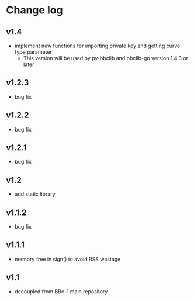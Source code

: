 Change log
====

## v1.4
* implement new functions for importing private key and getting curve type parameter
  - This version will be used by py-bbclib and bbclib-go version 1.4.3 or later

## v1.2.3
* bug fix

## v1.2.2
* bug fix

## v1.2.1
* bug fix

## v1.2
* add static library

## v1.1.2
* bug fix

## v1.1.1
* memory free in sign() to avoid RSS wastage

## v1.1
* decoupled from BBc-1 main repository

